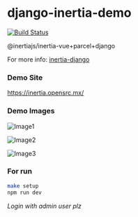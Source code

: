 # django-inertia-demo

[![Build Status](https://travis-ci.org/zodman/django-inertia-demo.svg?branch=master)](https://travis-ci.org/zodman/django-inertia-demo)

@inertiajs/inertia-vue+parcel+django

For more info: [inertia-django](https://github.com/zodman/inertia-django)



### Demo Site

https://inertia.opensrc.mx/

### Demo Images

![Image1](https://i.imgur.com/9vQ1pzV.png)

![Image2](https://i.imgur.com/0GbJBwU.png)

![Image3](http://g.recordit.co/YoGQwh49JI.gif)

### For run

```bash
make setup
npm run dev
```

*Login with admin user plz*




